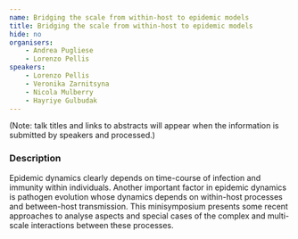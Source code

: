 ```yaml
---
name: Bridging the scale from within-host to epidemic models
title: Bridging the scale from within-host to epidemic models
hide: no
organisers:
    - Andrea Pugliese
    - Lorenzo Pellis
speakers:
    - Lorenzo Pellis
    - Veronika Zarnitsyna
    - Nicola Mulberry
    - Hayriye Gulbudak
---
```


(Note: talk titles and links to abstracts will appear when the information is submitted by speakers and processed.)

<h3 class="font-weight-light mb-3">Description</h3>

Epidemic dynamics clearly depends on time-course of infection and immunity within individuals. Another important factor in epidemic dynamics is pathogen evolution whose dynamics depends on within-host processes and between-host transmission.
This minisymposium presents some recent approaches to analyse aspects and special cases of the complex and multi-scale interactions between these processes.
